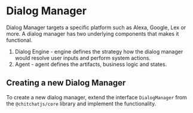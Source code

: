# Dialog Manager

Dialog Manager targets a specific platform such as Alexa, Google, Lex or more. A dialog manager has two underlying components that makes it functional.

1. Dialog Engine - engine defines the strategy how the dialog manager would resolve user inputs and perform system actions.
2. Agent - agent defines the artifacts, business logic and states.

## Creating a new Dialog Manager

To create a new dialog manager, extend the interface `DialogManager` from the `@chitchatjs/core` library and implement the functionality.
